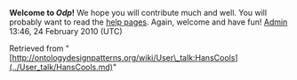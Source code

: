 __Welcome to _Odp_!__ We hope you will contribute much and well. 
You will probably want to read the [help pages](http://ontologydesignpatterns.org/wiki/Help:Contents "Help:Contents"). Again, welcome and have fun! [Admin](../User/ValentinaPresutti.md "User:ValentinaPresutti") 13:46, 24 February 2010 (UTC)





Retrieved from "[http://ontologydesignpatterns.org/wiki/User\_talk:HansCools](../User_talk/HansCools.md)"